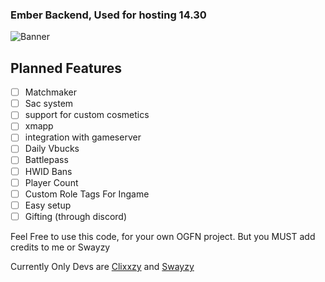 ### Ember Backend, Used for hosting 14.30

![Banner](https://media.discordapp.net/attachments/1304623382347644958/1307606335415910441/1162-1920x1080-desktop-1080p-fortnite-wallpaper-photo1.png?ex=673aeacc&is=6739994c&hm=f6393fa84c343f55e7c8fe7c6902c2d0ab9a961ab274bc2f4a6aee6b712a4561&=&format=webp&quality=lossless&width=1332&height=749)

## Planned Features

- [ ] Matchmaker
- [ ] Sac system
- [ ] support for custom cosmetics
- [ ] xmapp
- [ ] integration with gameserver
- [ ] Daily Vbucks
- [ ] Battlepass
- [ ] HWID Bans
- [ ] Player Count
- [ ] Custom Role Tags For Ingame
- [ ] Easy setup
- [ ] Gifting (through discord)

Feel Free to use this code, for your own OGFN project.
But you MUST add credits to me or Swayzy







Currently Only Devs are [Clixxzy](https://github.com/Clixxzydev) and [Swayzy](https://github.com/SwayzyFN)
